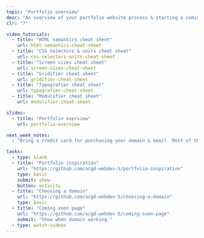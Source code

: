 ```yaml
---
topic: "Portfolio overview"
desc: "An overview of your portfolio website process & starting a coming soon page."
clr: "7"

video_tutorials:
  - title: "HTML semantics cheat sheet"
    url: html-semantics-cheat-sheet
  - title: "CSS selectors & units cheat sheet"
    url: css-selectors-units-cheat-sheet
  - title: "Screen sizes cheat sheet"
    url: screen-sizes-cheat-sheet
  - title: "Gridifier cheat sheet"
    url: gridifier-cheat-sheet
  - title: "Typografier cheat sheet"
    url: typografier-cheat-sheet
  - title: "Modulifier cheat sheet"
    url: modulifier-cheat-sheet

slides:
  - title: "Portfolio overview"
    url: portfolio-overview

next_week_notes:
  - "Bring a credit card for purchasing your domain & email. Most of the services also support PayPal."

tasks:
  - type: blank
  - title: "Portfolio inspiration"
    url: "https://github.com/acgd-webdev-5/portfolio-inspiration"
    type: basic
    submit: show
    button: activity
  - title: "Choosing a domain"
    url: "https://github.com/acgd-webdev-5/choosing-a-domain"
    type: basic
  - title: "Coming soon page"
    url: "https://github.com/acgd-webdev-5/coming-soon-page"
    submit: "Show when domain working."
  - type: watch-videos
---
```

